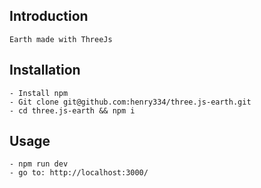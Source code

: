 ## Introduction

```
Earth made with ThreeJs
```

## Installation

```
- Install npm
- Git clone git@github.com:henry334/three.js-earth.git
- cd three.js-earth && npm i
```

## Usage

```
- npm run dev
- go to: http://localhost:3000/
```